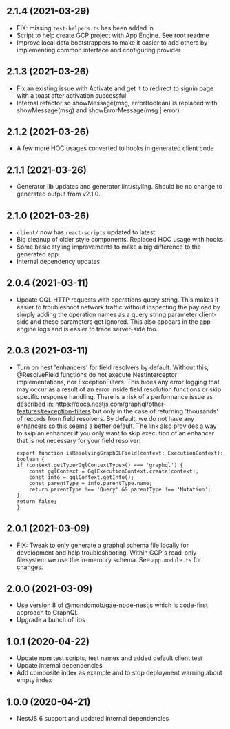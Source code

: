 ## 2.1.4 (2021-03-29)
- FIX:  missing `test-helpers.ts` has been added in
- Script to help create GCP project with App Engine. See root readme
- Improve local data bootstrappers to make it easier to add others by implementing common interface and configuring provider

## 2.1.3 (2021-03-26)
- Fix an existing issue with Activate and get it to redirect to signin page with a toast after activation successful
- Internal refactor so showMessage(msg, errorBoolean) is replaced with showMessage(msg) and showErrorMessage(msg | error)

## 2.1.2 (2021-03-26)
- A few more HOC usages converted to hooks in generated client code

## 2.1.1 (2021-03-26)
- Generator lib updates and generator lint/styling. Should be no change to generated output from v2.1.0.

## 2.1.0 (2021-03-26)
- `client/` now has `react-scripts` updated to latest 
- Big cleanup of older style components. Replaced HOC usage with hooks
- Some basic styling improvements to make a big difference to the generated app
- Internal dependency updates


## 2.0.4 (2021-03-11)
- Update GQL HTTP requests with operations query string. This makes it easier to troubleshoot network traffic without 
  inspecting the payload by simply adding the operation names as a query string parameter client-side and these parameters get ignored.
  This also appears in the app-engine logs and is easier to trace server-side too.

## 2.0.3 (2021-03-11)

- Turn on nest 'enhancers' for field resolvers by default. Without this, @ResolveField functions do not execute NestInterceptor implementations, nor ExceptionFilters. This hides any error logging that may occur as a result of an error inside field resolution functions or skip specific response handling. There is a risk of a performance issue as described in: https://docs.nestjs.com/graphql/other-features#exception-filters but only in the case of returning 'thousands' of records from field resolvers. By default, we do not have any enhancers so this seems a better default. The link also provides a way to skip an enhancer if you only want to skip execution of an enhancer that is not necessary for your field resolver:

  ```
  export function isResolvingGraphQLField(context: ExecutionContext): boolean {
  if (context.getType<GqlContextType>() === 'graphql') {
      const gqlContext = GqlExecutionContext.create(context);
      const info = gqlContext.getInfo();
      const parentType = info.parentType.name;
      return parentType !== 'Query' && parentType !== 'Mutation';
  }
  return false;
  }
  ```

## 2.0.1 (2021-03-09)

- FIX: Tweak to only generate a graphql schema file locally for development and help troubleshooting. Within GCP's read-only filesystem we use the in-memory schema. See `app.module.ts` for changes.

## 2.0.0 (2021-03-09)

- Use version 8 of [@mondomob/gae-node-nestjs](https://github.com/mondo-mob/gae-node-nestjs) which is code-first approach to GraphQl.
- Upgrade a bunch of libs

## 1.0.1 (2020-04-22)

- Update npm test scripts, test names and added default client test
- Update internal dependencies
- Add composite index as example and to stop deployment warning about empty index

## 1.0.0 (2020-04-21)

- NestJS 6 support and updated internal dependencies
